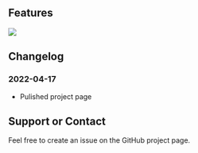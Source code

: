 ## Features

![](../demo/drag%20and%20drop%20feature.gif)

## Changelog

### 2022-04-17

- Pulished project page

## Support or Contact

Feel free to create an issue on the GitHub project page.